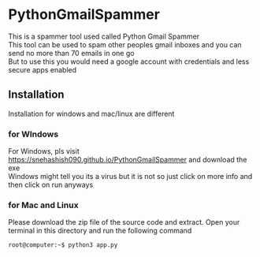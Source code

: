# PythonGmailSpammer
This is a spammer tool used called Python Gmail Spammer\
This tool can be used to spam other peoples gmail inboxes and you can send no more than 70 emails in one go\
But to use this you would need a google account with credentials and less secure apps enabled

## Installation
Installation for windows and  mac/linux are different

### for WIndows
For Windows, pls visit https://snehashish090.github.io/PythonGmailSpammer and download the exe\
Windows might tell you its a virus but it is not so just click on more info and then click on run anyways

### for Mac and Linux
Please download the zip file of the source code and extract. Open your terminal in this directory and run the following command
```console
root@computer:~$ python3 app.py
```
